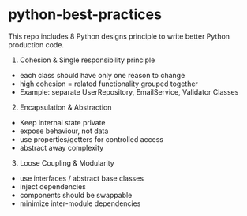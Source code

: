 # python-best-practices

This repo includes 8 Python designs principle to write better Python production code.

1. Cohesion & Single responsibility principle
- each class should have only one reason to change
- high cohesion = related functionality grouped together
- Example: separate UserRepository, EmailService, Validator Classes

2. Encapsulation & Abstraction
- Keep internal state private
- expose behaviour, not data
- use properties/getters for controlled access
- abstract away complexity

3. Loose Coupling & Modularity
- use interfaces / abstract base classes
- inject dependencies
- components should be swappable
- minimize inter-module dependencies
